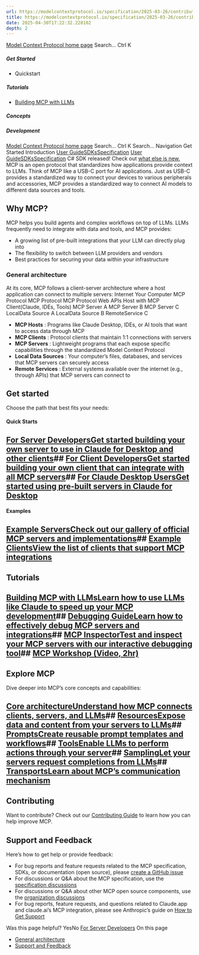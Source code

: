 ```yaml
---
url: https://modelcontextprotocol.io/specification/2025-03-26/contributing
title: https://modelcontextprotocol.io/specification/2025-03-26/contributing
date: 2025-04-30T17:22:32.228102
depth: 2
---
```


[Model Context Protocol home page](https://modelcontextprotocol.io/)
Search...
Ctrl K
##### Get Started
  * Quickstart


##### Tutorials
  * [Building MCP with LLMs](https://modelcontextprotocol.io/tutorials/building-mcp-with-llms)


##### Concepts


##### Development


[Model Context Protocol home page](https://modelcontextprotocol.io/)
Search...
Ctrl K
Search...
Navigation
Get Started
Introduction
[User Guide](https://modelcontextprotocol.io/introduction)[SDKs](https://modelcontextprotocol.io/sdk/java/mcp-overview)[Specification](https://modelcontextprotocol.io/specification/2025-03-26)
[User Guide](https://modelcontextprotocol.io/introduction)[SDKs](https://modelcontextprotocol.io/sdk/java/mcp-overview)[Specification](https://modelcontextprotocol.io/specification/2025-03-26)
C# SDK released! Check out [what else is new.](https://modelcontextprotocol.io/development/updates)
MCP is an open protocol that standardizes how applications provide context to LLMs. Think of MCP like a USB-C port for AI applications. Just as USB-C provides a standardized way to connect your devices to various peripherals and accessories, MCP provides a standardized way to connect AI models to different data sources and tools.
## Why MCP?
MCP helps you build agents and complex workflows on top of LLMs. LLMs frequently need to integrate with data and tools, and MCP provides:
  * A growing list of pre-built integrations that your LLM can directly plug into
  * The flexibility to switch between LLM providers and vendors
  * Best practices for securing your data within your infrastructure


### General architecture
At its core, MCP follows a client-server architecture where a host application can connect to multiple servers:
Internet
Your Computer
MCP Protocol
MCP Protocol
MCP Protocol
Web APIs
Host with MCP Client(Claude, IDEs, Tools)
MCP Server A
MCP Server B
MCP Server C
LocalData Source A
LocalData Source B
RemoteService C
  * **MCP Hosts** : Programs like Claude Desktop, IDEs, or AI tools that want to access data through MCP
  * **MCP Clients** : Protocol clients that maintain 1:1 connections with servers
  * **MCP Servers** : Lightweight programs that each expose specific capabilities through the standardized Model Context Protocol
  * **Local Data Sources** : Your computer’s files, databases, and services that MCP servers can securely access
  * **Remote Services** : External systems available over the internet (e.g., through APIs) that MCP servers can connect to


## Get started
Choose the path that best fits your needs:
#### Quick Starts
## [For Server DevelopersGet started building your own server to use in Claude for Desktop and other clients](https://modelcontextprotocol.io/quickstart/server)## [For Client DevelopersGet started building your own client that can integrate with all MCP servers](https://modelcontextprotocol.io/quickstart/client)## [For Claude Desktop UsersGet started using pre-built servers in Claude for Desktop](https://modelcontextprotocol.io/quickstart/user)
#### Examples
## [Example ServersCheck out our gallery of official MCP servers and implementations](https://modelcontextprotocol.io/examples)## [Example ClientsView the list of clients that support MCP integrations](https://modelcontextprotocol.io/clients)
## Tutorials
## [Building MCP with LLMsLearn how to use LLMs like Claude to speed up your MCP development](https://modelcontextprotocol.io/tutorials/building-mcp-with-llms)## [Debugging GuideLearn how to effectively debug MCP servers and integrations](https://modelcontextprotocol.io/docs/tools/debugging)## [MCP InspectorTest and inspect your MCP servers with our interactive debugging tool](https://modelcontextprotocol.io/docs/tools/inspector)## [MCP Workshop (Video, 2hr)](https://www.youtube.com/watch?v=kQmXtrmQ5Zg)
## Explore MCP
Dive deeper into MCP’s core concepts and capabilities:
## [Core architectureUnderstand how MCP connects clients, servers, and LLMs](https://modelcontextprotocol.io/docs/concepts/architecture)## [ResourcesExpose data and content from your servers to LLMs](https://modelcontextprotocol.io/docs/concepts/resources)## [PromptsCreate reusable prompt templates and workflows](https://modelcontextprotocol.io/docs/concepts/prompts)## [ToolsEnable LLMs to perform actions through your server](https://modelcontextprotocol.io/docs/concepts/tools)## [SamplingLet your servers request completions from LLMs](https://modelcontextprotocol.io/docs/concepts/sampling)## [TransportsLearn about MCP’s communication mechanism](https://modelcontextprotocol.io/docs/concepts/transports)
## Contributing
Want to contribute? Check out our [Contributing Guide](https://modelcontextprotocol.io/development/contributing) to learn how you can help improve MCP.
## Support and Feedback
Here’s how to get help or provide feedback:
  * For bug reports and feature requests related to the MCP specification, SDKs, or documentation (open source), please [create a GitHub issue](https://github.com/modelcontextprotocol)
  * For discussions or Q&A about the MCP specification, use the [specification discussions](https://github.com/modelcontextprotocol/specification/discussions)
  * For discussions or Q&A about other MCP open source components, use the [organization discussions](https://github.com/orgs/modelcontextprotocol/discussions)
  * For bug reports, feature requests, and questions related to Claude.app and claude.ai’s MCP integration, please see Anthropic’s guide on [How to Get Support](https://support.anthropic.com/en/articles/9015913-how-to-get-support)


Was this page helpful?
YesNo
[For Server Developers](https://modelcontextprotocol.io/quickstart/server)
On this page
  * [General architecture](https://modelcontextprotocol.io/introduction#general-architecture)
  * [Support and Feedback](https://modelcontextprotocol.io/introduction#support-and-feedback)



